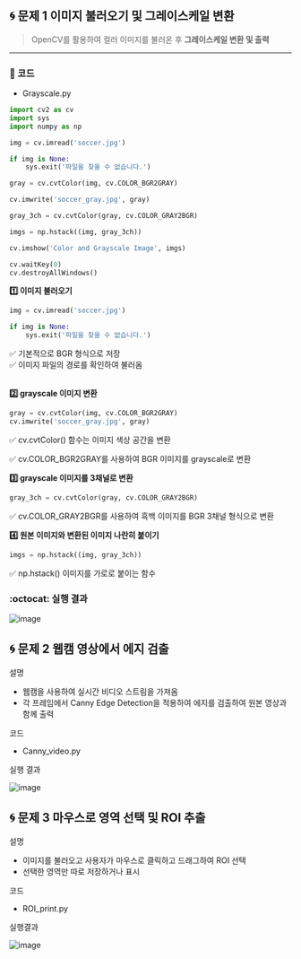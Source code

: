 ## 🌀 문제 1 이미지 불러오기 및 그레이스케일 변환

> OpenCV를 활용하여 컬러 이미지를 불러온 후 **그레이스케일 변환 및 출력**
---

### 📝 코드 
- Grayscale.py
```python
import cv2 as cv
import sys
import numpy as np

img = cv.imread('soccer.jpg') 

if img is None:
    sys.exit('파일을 찾을 수 없습니다.')

gray = cv.cvtColor(img, cv.COLOR_BGR2GRAY)

cv.imwrite('soccer_gray.jpg', gray)  

gray_3ch = cv.cvtColor(gray, cv.COLOR_GRAY2BGR)

imgs = np.hstack((img, gray_3ch))

cv.imshow('Color and Grayscale Image', imgs)

cv.waitKey(0)
cv.destroyAllWindows()
```


**1️⃣ 이미지 불러오기**
```python
img = cv.imread('soccer.jpg') 

if img is None:
    sys.exit('파일을 찾을 수 없습니다.')
```
✅ 기본적으로 BGR 형식으로 저장 <br>
✅ 이미지 파일의 경로를 확인하여 불러옴
<br> <br>

**2️⃣ grayscale 이미지 변환**
```python
gray = cv.cvtColor(img, cv.COLOR_BGR2GRAY)
cv.imwrite('soccer_gray.jpg', gray)  
```
✅ cv.cvtColor() 함수는 이미지 색상 공간을 변환

✅ cv.COLOR_BGR2GRAY를 사용하여 BGR 이미지를 grayscale로 변환




**3️⃣ grayscale 이미지를 3채널로 변환**
```python
gray_3ch = cv.cvtColor(gray, cv.COLOR_GRAY2BGR)
```
✅ cv.COLOR_GRAY2BGR를 사용하여 흑백 이미지를 BGR 3채널 형식으로 변환




**4️⃣ 원본 이미지와 변환된 이미지 나란히 붙이기**
```python
imgs = np.hstack((img, gray_3ch))
```
✅ np.hstack() 이미지를 가로로 붙이는 함수




### :octocat: 실행 결과

![image](https://github.com/user-attachments/assets/233b22d6-aff2-490e-abff-1f231ca3de13)


## 🌀 문제 2 웹캠 영상에서 에지 검출
설명
- 웹캠을 사용하여 실시간 비디오 스트림을 가져옴
- 각 프레임에서 Canny Edge Detection을 적용하여 에지를 검출하여 원본 영상과 함께 출력

코드
- Canny_video.py

실행 결과

![image](https://github.com/user-attachments/assets/c3322dd8-424c-4fc1-8d30-c4d293a28795)


## 🌀 문제 3 마우스로 영역 선택 및 ROI 추출
설명
- 이미지를 불러오고 사용자가 마우스로 클릭하고 드래그하여 ROI 선택
- 선택한 영역만 따로 저장하거나 표시

코드
- ROI_print.py

실행결과

![image](https://github.com/user-attachments/assets/235df943-48de-49b3-8a72-ee39967e0764)


